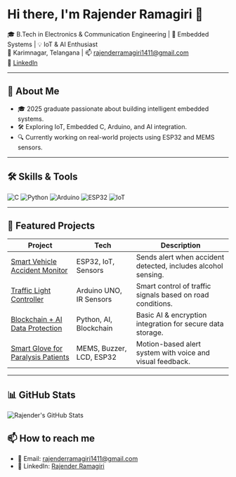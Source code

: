 # Hi there, I'm Rajender Ramagiri 👋

🎓 B.Tech in Electronics & Communication Engineering | 🎯 Embedded Systems | 💡 IoT & AI Enthusiast  
📍 Karimnagar, Telangana | 📫 rajenderramagiri1411@gmail.com  
🔗 [LinkedIn](https://www.linkedin.com/in/rajender-ramagiri-83a648262)

---

## 🚀 About Me

- 🎓 2025 graduate passionate about building intelligent embedded systems.
- 🛠️ Exploring IoT, Embedded C, Arduino, and AI integration.
- 🔍 Currently working on real-world projects using ESP32 and MEMS sensors.

---

## 🛠️ Skills & Tools

![C](https://img.shields.io/badge/-C-00599C?style=flat&logo=c) 
![Python](https://img.shields.io/badge/-Python-3776AB?style=flat&logo=python) 
![Arduino](https://img.shields.io/badge/-Arduino-00979D?style=flat&logo=arduino)
![ESP32](https://img.shields.io/badge/-ESP32-black?style=flat&logo=esphome)
![IoT](https://img.shields.io/badge/-IoT-blue?style=flat&logo=internet-of-things)

---

## 📘 Featured Projects

| Project | Tech | Description |
|--------|------|-------------|
| [Smart Vehicle Accident Monitor](#) | ESP32, IoT, Sensors | Sends alert when accident detected, includes alcohol sensing. |
| [Traffic Light Controller](#) | Arduino UNO, IR Sensors | Smart control of traffic signals based on road conditions. |
| [Blockchain + AI Data Protection](#) | Python, AI, Blockchain | Basic AI & encryption integration for secure data storage. |
| [Smart Glove for Paralysis Patients](#) | MEMS, Buzzer, LCD, ESP32 | Motion-based alert system with voice and visual feedback. |

---

## 📊 GitHub Stats

![Rajender's GitHub Stats](https://github-readme-stats.vercel.app/api?username=Rajender1411&show_icons=true&theme=radical)

## 📫 How to reach me

- 📧 Email: rajenderramagiri1411@gmail.com  
- 💼 LinkedIn: [Rajender Ramagiri](https://www.linkedin.com/in/rajender-ramagiri-83a648262)
